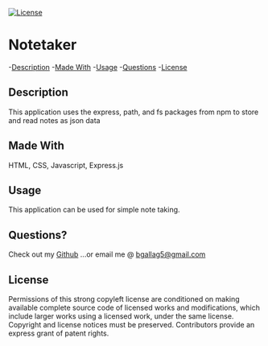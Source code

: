  [![License](https://img.shields.io/badge/License-GPLv3-blue.svg)](https://www.gnu.org/licenses/gpl-3.0.html)


 # Notetaker

  -[Description](#description)
  -[Made With](#made&nbspwith)
  -[Usage](#usage)
  -[Questions](#questions)
  -[License](#license)

  ## Description  
  This application uses the express, path, and fs packages from npm to store and read notes as json data 
  
  ## Made With
  HTML, CSS, Javascript, Express.js

  ## Usage 
  This application can be used for simple note taking. 

  ## Questions?
  Check out my [Github](https://github.com/Bgallag5)
  ...or email me @ bgallag5@gmail.com

  ## License  
  
  Permissions of this strong copyleft license are conditioned on making available complete source code of licensed works and modifications, which include larger works using a licensed work, under the same license. Copyright and license notices must be preserved. Contributors provide an express grant of patent rights.
